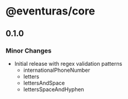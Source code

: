 # @eventuras/core

## 0.1.0

### Minor Changes

- Initial release with regex validation patterns
  - internationalPhoneNumber
  - letters
  - lettersAndSpace
  - lettersSpaceAndHyphen
